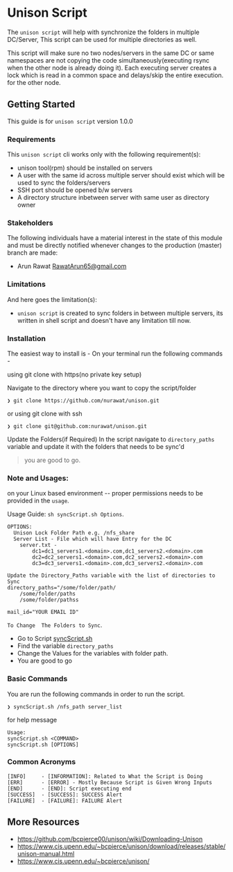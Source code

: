 # Unison Script

The `unison script` will help with synchronize the folders in multiple DC/Server, This script can be used for multiple directories as well.

This script will make sure no two nodes/servers in the same DC or same namespaces are not copying the code simultaneously(executing rsync when the other node is already doing it). Each executing server creates a lock which is read in a common space and delays/skip the entire execution. for the other node.

## Getting Started
This guide is for `unison script` version 1.0.0

### Requirements
This `unison script` cli works only with the following requirement(s):
- unison tool(rpm) should be installed on servers
- A user with the same id across multiple server should exist which will be used to sync the folders/servers
- SSH port should be opened b/w servers
- A directory structure inbetween server with same user as directory owner

### Stakeholders
The following individuals have a material interest in the state of this module and must be directly notified whenever changes to the production (master) branch are made:

* Arun Rawat <RawatArun65@gmail.com>
### Limitations
And here goes the limitation(s):
- `unison script` is created to sync folders in between multiple servers, its written in shell script and doesn't have any limitation till now.


### Installation
The easiest way to install is - On your terminal run the following commands -

using git clone with https(no private key setup)

Navigate to the directory where you want to copy the script/folder

    ❯ git clone https://github.com/nurawat/unison.git

or using git clone with ssh

    ❯ git clone git@github.com:nurawat/unison.git

Update the Folders(if Required)
In the script navigate to `directory_paths` variable and update it with the folders that needs to be sync'd

> you are good to go.

### Note and Usages:
on your Linux based environment -- proper permissions needs to be provided in the `usage`.

Usage Guide:
`sh syncScript.sh Options`.

    OPTIONS:
      Unison Lock Folder Path e.g. /nfs_share
      Server List - File which will have Entry for the DC
        server.txt -
            dc1=dc1_servers1.<domain>.com,dc1_servers2.<domain>.com
            dc2=dc2_servers1.<domain>.com,dc2_servers2.<domain>.com
            dc3=dc3_servers1.<domain>.com,dc3_servers2.<domain>.com

    Update the Directory_Paths variable with the list of directories to Sync
    directory_paths="/some/folder/path/
        /some/folder/paths
        /some/folder/pathss

    mail_id="YOUR EMAIL ID"

`To Change  The Folders to Sync`.
- Go to Script [syncScript.sh](syncScript.sh)
- Find the variable `directory_paths`
- Change the Values for the variables  with folder path.
- You are good to go

### Basic Commands
You are run the following commands in order to run the script.

    ❯ syncScript.sh /nfs_path server_list

for help message

    Usage:
    syncScript.sh <COMMAND>
    syncScript.sh [OPTIONS]

### Common Acronyms
    [INFO]     - [INFORMATION]: Related to What the Script is Doing
    [ERR]      - [ERROR] - Mostly Because Script is Given Wrong Inputs
    [END]      - [END]: Script executing end
    [SUCCESS]  - [SUCCESS]: SUCCESS Alert
    [FAILURE]  - [FAILURE]: FAILURE Alert

## More Resources
- https://github.com/bcpierce00/unison/wiki/Downloading-Unison
- https://www.cis.upenn.edu/~bcpierce/unison/download/releases/stable/unison-manual.html
- https://www.cis.upenn.edu/~bcpierce/unison/
